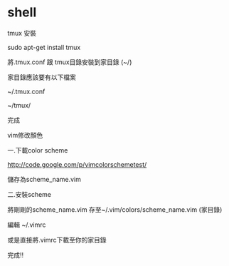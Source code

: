 shell
=====

tmux 安裝

sudo apt-get install tmux 

將.tmux.conf 跟 tmux目錄安裝到家目錄 (~/) 

家目錄應該要有以下檔案

~/.tmux.conf

~/tmux/

完成




vim修改顏色

一.下載color scheme

http://code.google.com/p/vimcolorschemetest/

儲存為scheme_name.vim

二.安裝scheme

將剛剛的scheme_name.vim 存至~/.vim/colors/scheme_name.vim (家目錄)

編輯 ~/.vimrc

或是直接將.vimrc下載至你的家目錄

完成!!
